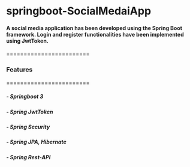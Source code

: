 # springboot-SocialMedaiApp

#### A social media application has been developed using the Spring Boot framework. Login and register functionalities have been implemented using JwtToken.
========================

### Features
========================

##### - Springboot 3 
##### - Spring JwtToken
##### - Spring Security
##### - Spring JPA, Hibernate
##### - Spring Rest-API
